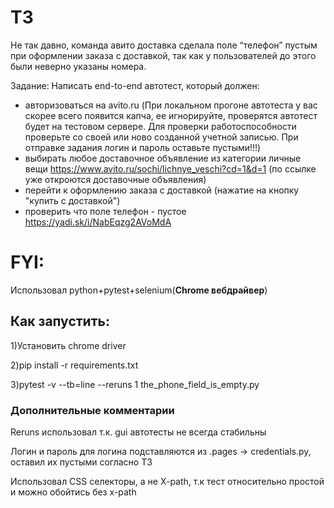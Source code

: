 <p><h1>ТЗ</h1>
Не так давно, команда авито доставка сделала поле “телефон” пустым при оформлении заказа с доставкой, так как у пользователей до этого были неверно указаны номера.</p>
<p>Задание:
Написать end-to-end автотест, который должен:</p>
<ul>
<li>авторизоваться на avito.ru (При локальном прогоне автотеста у вас скорее всего появится капча, ее игнорируйте, проверятся автотест будет на тестовом сервере. Для проверки работоспособности проверьте со своей или ново созданной учетной записью. При отправке задания логин и пароль оставьте пустыми!!!)</li>
<li>выбирать любое доставочное объявление из категории личные вещи <a href="https://www.avito.ru/sochi/lichnye_veschi?cd=1&amp;d=1" rel="nofollow">https://www.avito.ru/sochi/lichnye_veschi?cd=1&amp;d=1</a> (по ссылке уже откроются доставочные объявления)</li>
<li>перейти к оформлению заказа с доставкой (нажатие на кнопку "купить с доставкой")</li>
<li>проверить что поле телефон - пустое <a href="https://yadi.sk/i/NabEqzg2AVoMdA" rel="nofollow">https://yadi.sk/i/NabEqzg2AVoMdA</a></li>
</ul>


<h1>FYI: </h1>
<p> Использовал python+pytest+selenium(<b>Chrome вебдрайвер</b>)</p>
<h2>Как запустить:</h2>
<p>1)Установить chrome driver</p>
<p>2)pip install -r requirements.txt</p>
<p>3)pytest -v --tb=line --reruns 1 the_phone_field_is_empty.py</p>
<h3>Дополнительные комментарии</h3>
<p>Reruns использовал т.к. gui автотесты не всегда стабильны</p>
<p>Логин и пароль для логина подставляются из .pages -> credentials.py, оставил их пустыми согласно ТЗ</p>
<p>Использовал CSS селекторы, а не X-path, т.к тест относительно простой и можно обойтись без x-path</p>
